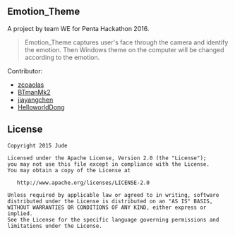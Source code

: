 ## Emotion_Theme
A project by team WE for Penta Hackathon 2016.
>Emotion_Theme captures user's face through the camera and identify the emotion.
Then Windows theme on the computer will be changed according to the emotion.

Contributor:
* [zcoaolas](https://github.com/zcoaolas/)
* [BTmanMk2](https://github.com/BTmanMk2)
* [jiayangchen](https://github.com/jiayangchen)
* [HelloworldDong](https://github.com/HelloworldDong)


License
-------

    Copyright 2015 Jude

    Licensed under the Apache License, Version 2.0 (the "License");
    you may not use this file except in compliance with the License.
    You may obtain a copy of the License at

       http://www.apache.org/licenses/LICENSE-2.0

    Unless required by applicable law or agreed to in writing, software
    distributed under the License is distributed on an "AS IS" BASIS,
    WITHOUT WARRANTIES OR CONDITIONS OF ANY KIND, either express or implied.
    See the License for the specific language governing permissions and
    limitations under the License.
